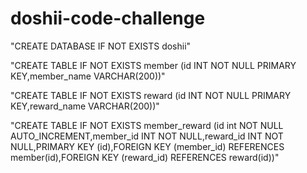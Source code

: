 # doshii-code-challenge

"CREATE DATABASE IF NOT EXISTS doshii"

"CREATE TABLE IF NOT EXISTS member (id INT NOT NULL PRIMARY KEY,member_name VARCHAR(200))"

"CREATE TABLE IF NOT EXISTS reward (id INT NOT NULL PRIMARY KEY,reward_name VARCHAR(200))"

"CREATE TABLE IF NOT EXISTS member_reward (id int NOT NULL AUTO_INCREMENT,member_id INT NOT NULL,reward_id INT NOT NULL,PRIMARY KEY (id),FOREIGN KEY (member_id) REFERENCES member(id),FOREIGN KEY (reward_id) REFERENCES reward(id))"
